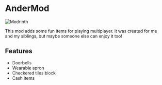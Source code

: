 # AnderMod
![Modrinth](https://img.shields.io/modrinth/dt/andermod?color=green&label=Modrinth&style=for-the-badge)

This mod adds some fun items for playing multiplayer. It was created for me and my siblings, but maybe someone else can enjoy it too!

## Features

 - Doorbells
 - Wearable apron
 - Checkered tiles block
 - Cash items
